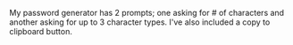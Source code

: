 My password generator has 2 prompts; one asking for # of characters and another asking for up to 3 character types. I've also included a copy to clipboard button. 
